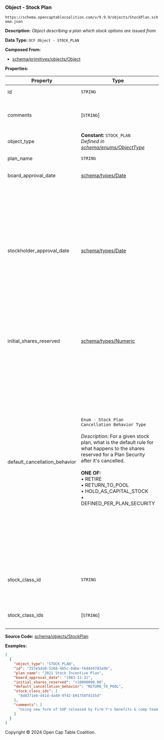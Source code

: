### Object - Stock Plan

`https://schema.opencaptablecoalition.com/v/9.9.9/objects/StockPlan.schema.json`

**Description:** _Object describing a plan which stock options are issued from_

**Data Type:** `OCF Object - STOCK_PLAN`

**Composed From:**

- [schema/primitives/objects/Object](../primitives/objects/Object.md)

**Properties:**

| Property                      | Type                                                                                                                                                                                                                                                                                                                                                 | Description                                                                                                                                                                                                                                                                                                                                                                                                                              | Required   |
| ----------------------------- | ---------------------------------------------------------------------------------------------------------------------------------------------------------------------------------------------------------------------------------------------------------------------------------------------------------------------------------------------------- | ---------------------------------------------------------------------------------------------------------------------------------------------------------------------------------------------------------------------------------------------------------------------------------------------------------------------------------------------------------------------------------------------------------------------------------------- | ---------- |
| id                            | `STRING`                                                                                                                                                                                                                                                                                                                                             | Identifier for the object                                                                                                                                                                                                                                                                                                                                                                                                                | `REQUIRED` |
| comments                      | [`STRING`]                                                                                                                                                                                                                                                                                                                                           | Unstructured text comments related to and stored for the object                                                                                                                                                                                                                                                                                                                                                                          | -          |
| object_type                   | **Constant:** `STOCK_PLAN`</br>_Defined in [schema/enums/ObjectType](../enums/ObjectType.md)_                                                                                                                                                                                                                                                        | Object type field                                                                                                                                                                                                                                                                                                                                                                                                                        | `REQUIRED` |
| plan_name                     | `STRING`                                                                                                                                                                                                                                                                                                                                             | Name for the stock plan                                                                                                                                                                                                                                                                                                                                                                                                                  | `REQUIRED` |
| board_approval_date           | [schema/types/Date](../types/Date.md)                                                                                                                                                                                                                                                                                                                | Date on which board approved the plan                                                                                                                                                                                                                                                                                                                                                                                                    | -          |
| stockholder_approval_date     | [schema/types/Date](../types/Date.md)                                                                                                                                                                                                                                                                                                                | This optional field tracks when the stockholders approved this stock plan. This is intended for use by US companies that want to issue Incentive Stock Options (ISOs), as the issuing StockPlan must receive shareholder approval within a specified time frame in order to issue valid ISOs.                                                                                                                                            | -          |
| initial_shares_reserved       | [schema/types/Numeric](../types/Numeric.md)                                                                                                                                                                                                                                                                                                          | The initial number of shares reserved in the pool for this stock plan by the Board or equivalent body.                                                                                                                                                                                                                                                                                                                                   | `REQUIRED` |
| default_cancellation_behavior | `Enum - Stock Plan Cancellation Behavior Type`</br></br>_Description:_ For a given stock plan, what is the default rule for what happens to the shares reserved for a Plan Security after it's cancelled.</br></br>**ONE OF:** </br>&bull; RETIRE </br>&bull; RETURN_TO_POOL </br>&bull; HOLD_AS_CAPITAL_STOCK </br>&bull; DEFINED_PER_PLAN_SECURITY | If a security issued under this Stock Plan is cancelled, what happens to the reserved shares by default? NOTE: for any given security issued from the pool, the Plan's default cancellation behavior can be overridden by subsequent transactions cancelling the reserved stock, returning it to pool or marking it as capital stock. The event chain should always control - do not rely on this field and fail to traverse the events. | -          |
| stock_class_id                | `STRING`                                                                                                                                                                                                                                                                                                                                             | [DEPRECATED in favor of stock_class_ids] Identifier of the StockClass object this plan is composed of.                                                                                                                                                                                                                                                                                                                                   | -          |
| stock_class_ids               | [`STRING`]                                                                                                                                                                                                                                                                                                                                           | Identifiers of StockClass objects this plan is composed of                                                                                                                                                                                                                                                                                                                                                                               | -          |

**Source Code:** [schema/objects/StockPlan](../../../../schema/objects/StockPlan.schema.json)

**Examples:**

```json
[
  {
    "object_type": "STOCK_PLAN",
    "id": "257e5da9-5268-465c-84be-f6d4d4703a9b",
    "plan_name": "2021 Stock Incentive Plan",
    "board_approval_date": "1983-12-31",
    "initial_shares_reserved": "+10000000.00",
    "default_cancellation_behavior": "RETURN_TO_POOL",
    "stock_class_ids": [
      "8d8371e8-d41d-4a49-9f42-b91758fd155d"
    ],
    "comments": [
      "Using new form of SOP released by Firm Y's benefits & comp team on 10/10/2021."
    ]
  }
]
```

Copyright © 2024 Open Cap Table Coalition.
